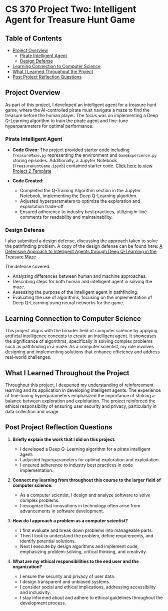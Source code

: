 # CS 370 Project Two: Intelligent Agent for Treasure Hunt Game

## Table of Contents
- [Project Overview](#project-overview)
  - [Pirate Intelligent Agent](#pirate-intelligent-agent)
  - [Design Defense](#design-defense)
- [Learning Connection to Computer Science](#learning-connection-to-computer-science)
- [What I Learned Throughout the Project](#what-i-learned-throughout-the-project)
- [Post Project Reflection Questions](#post-project-reflection-questions)


## Project Overview
As part of this project, I developed an intelligent agent for a treasure hunt game, where the AI-controlled pirate must navigate a maze to find the treasure before the human player. The focus was on implementing a Deep Q-Learning algorithm to train the pirate agent and fine-tune hyperparameters for optimal performance.

### Pirate Intelligent Agent
- **Code Given:** The project provided starter code including `TreasureMaze.py` representing the environment and `GameExperience.py` storing episodes. Additionally, a Jupyter Notebook (`TreasureHuntGame.ipynb`) contained starter code. [Click here to view Project 2 Template](Project_2_Template.ipynb)
  
- **Code Created:**
  - Completed the Q-Training Algorithm section in the Jupyter Notebook, implementing the Deep Q-Learning algorithm.
  - Adjusted hyperparameters to optimize the exploration and exploitation trade-off.
  - Ensured adherence to industry best practices, utilizing in-line comments for readability and maintainability.

### Design Defense
I also submitted a design defense, discussing the approach taken to solve the pathfinding problem. A copy of the design defense can be found here: [A Defensive Approach to Intelligent Agents through Deep Q-Learning in the Treasure Maze](Resemius_Adam_ProjectTwo.docx)

The defense covered:
- Analyzing differences between human and machine approaches. 
- Describing steps for both human and intelligent agent in solving the maze.
- Assessing the purpose of the intelligent agent in pathfinding.
- Evaluating the use of algorithms, focusing on the implementation of Deep Q-Learning using neural networks for the game.

## Learning Connection to Computer Science
This project aligns with the broader field of computer science by applying artificial intelligence concepts to create an intelligent agent. It showcases the significance of algorithms, specifically in solving complex problems such as pathfinding in a maze. As a computer scientist, my role involves designing and implementing solutions that enhance efficiency and address real-world challenges.

## What I Learned Throughout the Project
Throughout this project, I deepened my understanding of reinforcement learning and its application in developing intelligent agents. The experience of fine-tuning hyperparameters emphasized the importance of striking a balance between exploration and exploitation. The project reinforced the ethical responsibility of ensuring user security and privacy, particularly in data collection and usage.

## Post Project Reflection Questions
1. **Briefly explain the work that I did on this project:**
   - I developed a Deep Q-Learning algorithm for a pirate intelligent agent.
   - I adjusted hyperparameters for optimal exploration and exploitation.
   - I ensured adherence to industry best practices in code implementation.

2. **Connect my learning from throughout this course to the larger field of computer science:**
   - As a computer scientist, I design and analyze software to solve complex problems.
   - I recognize that innovations in technology often arise from advancements in software development.

3. **How do I approach a problem as a computer scientist?**
   - I first evaluate and break down problems into manageable parts.
   - Then I look to understand the problem, define requirements, and identify potential solutions.
   - Next I execute by design algorithms and implement code, emphasizing problem-solving, critical thinking, and creativity.

4. **What are my ethical responsibilities to the end user and the organization?**
   - I ensure the security and privacy of user data.
   - I design transparent and unbiased systems.
   - I consider social and ethical implications, addressing accessibility and inclusivity.
   - I stay informed about and adhere to ethical guidelines throughout the development process.


